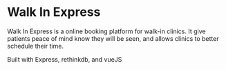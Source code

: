 # Walk In Express

Walk In Express is a online booking platform for walk-in clinics. It give patients peace of mind know they will be seen, and allows clinics to better schedule their time.

Built with Express, rethinkdb, and vueJS
